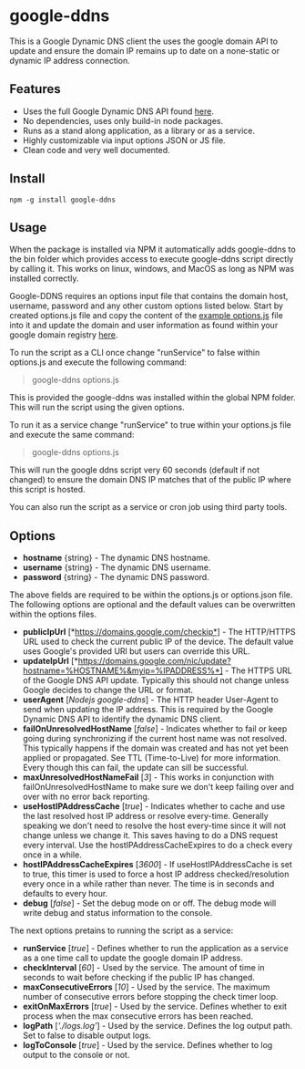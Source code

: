 # google-ddns

This is a Google Dynamic DNS client the uses the google domain API to update and ensure the domain IP remains up to date on a none-static or dynamic IP address connection.

## Features

* Uses the full Google Dynamic DNS API found [here](https://support.google.com/domains/answer/6147083?hl=en).
* No dependencies, uses only build-in node packages.
* Runs as a stand along application, as a library or as a service.
* Highly customizable via input options JSON or JS file.
* Clean code and very well documented.

## Install

`npm -g install google-ddns`

## Usage

When the package is installed via NPM it automatically adds google-ddns to the bin folder which provides access to execute google-ddns script directly by calling it. This works on linux, windows, and MacOS as long as NPM was installed correctly.

Google-DDNS requires an options input file that contains the domain host, username, password and any other custom options listed below. Start by created options.js file and copy the content of the [example options.js](https://github.com/DEDAjs/google-ddns/blob/master/options.js) file into it and update the domain and user information as found within your google domain registry [here](https://domains.google.com/registrar).

To run the script as a CLI once change "runService" to false within options.js and execute the following command:

>  google-ddns options.js

This is provided the google-ddns was installed within the global NPM folder. This will run the script using the given options.

To run it as a service change "runService" to true within your options.js file and execute the same command:

> google-ddns options.js

This will run the google ddns script very 60 seconds (default if not changed) to ensure the domain DNS IP matches that of the public IP where this script is hosted.

You can also run the script as a service or cron job using third party tools.


## Options

 - **hostname** {string} - The dynamic DNS hostname.
 - **username** {string} - The dynamic DNS username.
 - **password** {string} - The dynamic DNS password.

The above fields are required to be within the options.js or options.json file. The following options are optional and the default values can be overwritten within the options files.

 * **publicIpUrl** [*https://domains.google.com/checkip*] - The HTTP/HTTPS URL used to check the current public IP of the device. The default value uses Google's provided URl but users can override this URL.
 * **updateIpUrl** [*https://domains.google.com/nic/update?hostname=%HOSTNAME%&myip=%IPADDRESS%*] - The HTTPS URL of the Google DNS API update. Typically this should not change unless Google decides to change the URL or format.
 * **userAgent** [*Nodejs google-ddns*] - The HTTP header User-Agent to send when updating the IP address. This is required by the Google Dynamic DNS API to identify the dynamic DNS client.
 * **failOnUnresolvedHostName** [*false*] - Indicates whether to fail or keep going during synchronizing if the current host name was not resolved. This typically happens if the domain was created and has not yet been applied or propagated. See TTL (Time-to-Live) for more information. Every though this can fail, the update can sill be successful.
 * **maxUnresolvedHostNameFail** [*3*] - This works in conjunction with failOnUnresolvedHostName to make sure we don't keep failing over and over with no error back reporting.
 * **useHostIPAddressCache** [*true*] - Indicates whether to cache and use the last resolved host IP address or resolve every-time. Generally speaking we don't need to resolve the host every-time since it will not change unless we change it. This saves having to do a DNS request every interval. Use the hostIPAddressCacheExpires to do a check every once in a while.
 * **hostIPAddressCacheExpires** [*3600*] - If useHostIPAddressCache is set to true, this timer is used to force a host IP address checked/resolution every once in a while rather than never. The time is in seconds and defaults to every hour.
 * **debug** [*false*] - Set the debug mode on or off. The debug mode will write debug and status information to the console.

The next options pretains to running the script as a service:

 * **runService** [*true*] - Defines whether to run the application as a service as a one time call to update the google domain IP address.
 * **checkInterval** [*60*] - Used by the service. The amount of time in seconds to wait before checking if the public IP has changed.
 * **maxConsecutiveErrors** [*10*] - Used by the service. The maximum number of consecutive errors before stopping the check timer loop.
 * **exitOnMaxErrors** [*true*] - Used by the service. Defines whether to exit process when the max consecutive errors has been reached.
 * **logPath** [*'./logs.log'*] - Used by the service. Defines the log output path. Set to false to disable output logs.
 * **logToConsole** [*true*] - Used by the service. Defines whether to log output to the console or not.